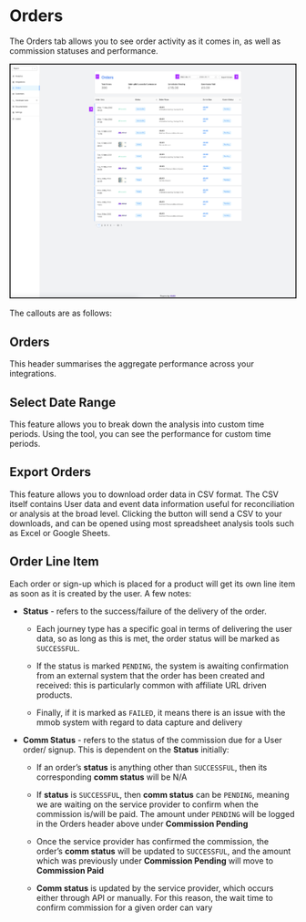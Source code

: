 # Orders


The Orders tab allows you to see order activity as it comes in, as well as commission statuses and performance.

![](./../../images/cp-order-list.png)

The callouts are as follows:

## Orders
    

This header summarises the aggregate performance across your integrations.

## Select Date Range

This feature allows you to break down the analysis into custom time periods. Using the tool, you can see the performance for custom time periods.

## Export Orders

This feature allows you to download order data in CSV format. The CSV itself contains User data and event data information useful for reconciliation or analysis at the broad level. Clicking the button will send a CSV to your downloads, and can be opened using most spreadsheet analysis tools such as Excel or Google Sheets.

## Order Line Item

Each order or sign-up which is placed for a product will get its own line item as soon as it is created by the user. A few notes:

*   **Status** \- refers to the success/failure of the delivery of the order.
    
    *   Each journey type has a specific goal in terms of delivering the user data, so as long as this is met, the order status will be marked as `SUCCESSFUL`.
        
    *   If the status is marked `PENDING`, the system is awaiting confirmation from an external system that the order has been created and received: this is particularly common with affiliate URL driven products.
        
    *   Finally, if it is marked as `FAILED`, it means there is an issue with the mmob system with regard to data capture and delivery
        
*   **Comm Status** - refers to the status of the commission due for a User order/ signup. This is dependent on the **Status** initially:
    
    *   If an order’s **status** is anything other than `SUCCESSFUL`, then its corresponding **comm status** will be N/A
        
    *   If **status** is `SUCCESSFUL`, then **comm status** can be `PENDING`, meaning we are waiting on the service provider to confirm when the commission is/will be paid. The amount under `PENDING` will be logged in the Orders header above under **Commission Pending**
        
    *   Once the service provider has confirmed the commission, the order’s **comm status** will be updated to `SUCCESSFUL`, and the amount which was previously under **Commission Pending** will move to **Commission Paid**
        
    *   **Comm status** is updated by the service provider, which occurs either through API or manually. For this reason, the wait time to confirm commission for a given order can vary
        
